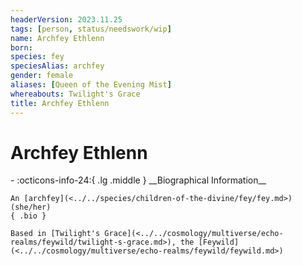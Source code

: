 ```yaml
---
headerVersion: 2023.11.25
tags: [person, status/needswork/wip]
name: Archfey Ethlenn
born:
species: fey
speciesAlias: archfey
gender: female
aliases: [Queen of the Evening Mist]
whereabouts: Twilight's Grace
title: Archfey Ethlenn
---
```

# Archfey Ethlenn
<div class="grid cards ext-narrow-margin ext-one-column" markdown>
- :octicons-info-24:{ .lg .middle } __Biographical Information__

    An [archfey](<../../species/children-of-the-divine/fey/fey.md>) (she/her)  
    { .bio }

    Based in [Twilight's Grace](<../../cosmology/multiverse/echo-realms/feywild/twilight-s-grace.md>), the [Feywild](<../../cosmology/multiverse/echo-realms/feywild/feywild.md>)
</div>


